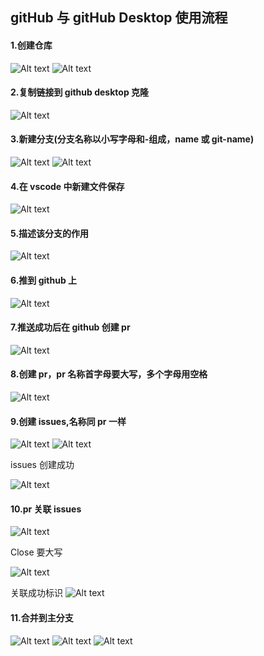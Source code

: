 ## gitHub 与 gitHub Desktop 使用流程

#### 1.创建仓库

![Alt text](image.png)
![Alt text](image-1.png)

#### 2.复制链接到 github desktop 克隆

![Alt text](image-2.png)

#### 3.新建分支(分支名称以小写字母和-组成，name 或 git-name)

![Alt text](image-3.png)
![Alt text](image-4.png)

#### 4.在 vscode 中新建文件保存

![Alt text](image-5.png)

#### 5.描述该分支的作用

![Alt text](image-6.png)

#### 6.推到 github 上

![Alt text](image-8.png)

#### 7.推送成功后在 github 创建 pr

![Alt text](image-7.png)

#### 8.创建 pr，pr 名称首字母要大写，多个字母用空格

![Alt text](image-9.png)

#### 9.创建 issues,名称同 pr 一样

![Alt text](image-10.png)
![Alt text](image-11.png)

issues 创建成功

![Alt text](image-12.png)

#### 10.pr 关联 issues

![Alt text](image-13.png)

Close 要大写

![Alt text](image-14.png)

关联成功标识
![Alt text](image-15.png)

#### 11.合并到主分支

![Alt text](image-16.png)
![Alt text](image-17.png)
![Alt text](image-18.png)
